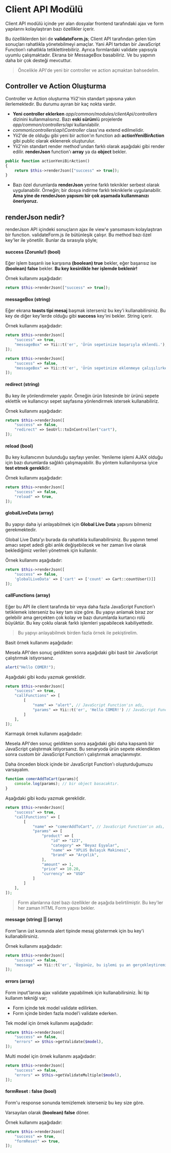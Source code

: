# Client API Modülü

Client API modülü içinde yer alan dosyalar frontend tarafındaki 
ajax ve form yapılarını kolaylaştıran bazı özellikler içerir.

Bu özelliklerden biri de **validateForm.js**; Client API tarafından gelen tüm sonuçları rahatlıkla yönetebilmeyi amaçlar. Yani API tartıdan bir JavaScript Function’ı rahatlıkla tetiklettirebiliriz. Ayrıca formlardaki validate yapısıyla uyumlu çalışmaktadır. Ekrana bir MessageBox basabiliriz. Ve bu yapının daha bir çok desteği mevcuttur.



> Öncelikle API'de yeni bir controller ve action açmaktan bahsedelim.
## Controller ve Action Oluşturma
Controller ve Action oluşturma Yii2'nin standart yapısına yakın ilerlemektedir.
Bu durumu ayıran bir kaç nokta vardır.
- **Yeni controller eklerken** *app/common/modules/clientApi/controllers* dizinini kullanmalısınız.
Bazı **eski sürüm**lü projelerde *app/common/controllers/api* kullanılabilir. 
- *common\controllers\api\Controller* class'ına extend edilmelidir.
- Yii2'de de olduğu gibi yeni bir action'ın function adı **actionYeniBirAction** gibi public olarak eklenerek oluşturulur.
- Yii2'nin standart render method'undan farklı olarak aşağıdaki gibi render edilir.
**renderJson** function'ı **array** ya da **object** bekler. 
```php
public function actionYeniBirAction()
{
    return $this->renderJson(["success" => true]);
}
```
- Bazı özel durumlarda **renderJson** yerine farklı teknikler serbest olarak
uygulanabilir. Örneğin; bir dosya indirme farklı tekniklerle uygulanabilir.
**Ama yine de renderJson yapısını bir çok aşamada kullanmanızı öneriyoruz.**


## renderJson nedir?
renderJson API içindeki sonuçların ajax ile view'e yansımasını kolaylaştıran bir function.
validateForm.js ile bütünleşik çalışır. Bu method bazı özel key'ler ile yönetilir.
Bunlar da sırasıyla şöyle;

#### success (Zorunlu!) (bool) 
Eğer işlem başarılı ise karşısına **(boolean) true** bekler, eğer başarısız ise **(boolean) false** bekler. **Bu key kesinlikle her işlemde beklenir!** 

Örnek kullanımı aşağıdadır:
```php
return $this->renderJson(["success" => true]);
```

#### messageBox (string)
Eğer ekrana **toasts tipi mesaj** başmak isterseniz bu key'i kullanabilirsiniz. Bu key de diğer key'lerde olduğu gibi **success** key'ini bekler.
String içerir. 

Örnek kullanımı aşağıdadır:
```php
return $this->renderJson([
    "success" => true,
    "messageBox" => Yii::t('er', 'Ürün sepetinize başarıyla eklendi.'),
]);
```
```php
return $this->renderJson([
    "success" => false,
    "messageBox" => Yii::t('er', 'Ürün sepetinize eklenmeye çalışılırken bir hata aldık!'),
]);
```

#### redirect (string)
Bu key ile yönlendirmeler yapılır. Örneğin ürün listesinde bir ürünü 
sepete eklettik ve kullanıcıyı sepet sayfasına yönlendirmek istersek 
kullanabiliriz.

Örnek kullanımı aşağıdadır:
```php
return $this->renderJson([
    "success" => false,
    "redirect" => SeoUrl::toInController("cart"),
]);
```

#### reload (bool)
Bu key kullanıcının bulunduğu sayfayı yeniler. Yenileme işlemi AJAX olduğu için bazı durumlarda 
sağlıklı çalışmayabilir. Bu yöntem kullanılıyorsa iyice **test etmek gerekli**dir.

Örnek kullanımı aşağıdadır:
```php
return $this->renderJson([
    "success" => false,
    "reload" => true,
]);
```

#### globalLiveData (array)
Bu yapıyı daha iyi anlayabilmek için **Global Live Data** yapısını bilmeniz gerekmektedir.

Global Live Data'yı burada da rahatlıkla kullanabilirsiniz. Bu yapının temel amacı sepet adedi gibi anlık değişebilecek 
ve her zaman live olarak beklediğimiz verileri yönetmek için kullanılır.

Örnek kullanımı aşağıdadır:
```php
return $this->renderJson([
    "success" => false,
    'globalLiveData' => ['cart' => ['count' => Cart::countUser()]]
]);
```

#### callFunctions (array)
Eğer bu API ile client tarafında bir veya daha fazla JavaScript Function'ı tetiklemek
isterseniz bu key tam size göre. Bu yapıyı anlamak biraz zor gelebilir ama gerçekten çok
kolay ve bazı durumlarda kurtarıcı rolü büyüktür. Bu key çoklu olarak farklı işlemleri yapabilecek
kabiliyettedir.

> Bu yapıyı anlayabilmek birden fazla örnek ile pekiştirelim.

Basit örnek kullanımı aşağıdadır:

Mesela API'den sonuç geldikten sonra aşağıdaki gibi basit bir JavaScript çalıştırmak istiyorsanız.
```javascript
alert("Hello COMER!");
```
Aşağıdaki gibi kodu yazmak gereklidir.
```php
return $this->renderJson([
    "success" => true,
    "callFunctions" => [
        [
            "name" => "alert", // JavaScript Function'ın adı,
            "params" => Yii::t('er', 'Hello COMER!') // JavaScript Function'ın alacağı ilk parametre; array ya da string olabilir,
        ]   
    ],
]);
```

Karmaşık örnek kullanımı aşağıdadır:

Mesela API'den sonuç geldikten sonra aşağıdaki gibi daha kapsamlı bir JavaScript çalıştırmak istiyorsanız.
Bu senaryoda ürün sepete eklendikten sonra custom bir JavaScript Function'ı çalıştırmak amaçlanmıştır.

Daha önceden block içinde bir JavaScript Function'ı oluşturduğumuzu varsayalım.
```javascript
function comerAddToCart(params){
    console.log(params); // bir object basacaktır.
}
```
Aşağıdaki gibi kodu yazmak gereklidir.
```php
return $this->renderJson([
    "success" => true,
    "callFunctions" => [
        [
            "name" => "comerAddToCart", // JavaScript Function'ın adı,
            "params" => [
                "product" => [
                    "id" => "123",
                    "category" => "Beyaz Eşyalar",
                    "name" => "XPLUS Bulaşık Makinesi",
                    "brand" => "Arçelik",
                ],
                "amount" => 1,
                "price" => 10.20,
                "currency" => "USD"
            ]
        ]   
    ],
]);
```


> Form alanlarına özel bazı özellikler de aşağıda belirtilmiştir. Bu key'ler her zaman HTML Form yapısı bekler.

#### message (string) || (array)
Form'ların üst kısmında alert tipinde mesaj göstermek için bu key'i kullanabilirsiniz.

Örnek kullanımı aşağıdadır:
```php
return $this->renderJson([
    "success" => false,
    "message" => Yii::t('er', 'Üzgünüz, bu işlemi şu an gerçekleştiremiyoruz. Lütfen daha sonra tekrar deneyin.'),
]);
```

#### errors (array)
Form input'larına ajax validate yapabilmek için kullanabilirsiniz. 
İki tip kullanım tekniği var;
- Form içinde tek model validate edilirken.
- Form içinde birden fazla model'i validate ederken.
 
Tek model için örnek kullanımı aşağıdadır:
```php
return $this->renderJson([
    "success" => false,
    "errors" => $this->getValidate($model),
]);
```

Multi model için örnek kullanımı aşağıdadır:
```php
return $this->renderJson([
    "success" => false,
    "errors" => $this->getValidateMultiple($model),
]);
```

#### formReset : false (bool)
Form'u response sonunda temizlemek isterseniz bu key size göre. 

Varsayılan olarak **(boolean) false** döner.
 
Örnek kullanımı aşağıdadır:
```php
return $this->renderJson([
    "success" => true,
    "formReset" => true,
]);
```



